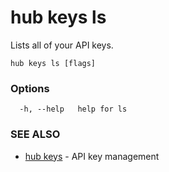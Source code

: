 # hub keys ls

Lists all of your API keys.

```
hub keys ls [flags]
```

### Options

```
  -h, --help   help for ls
```

### SEE ALSO

* [hub keys](hub_keys.md)	 - API key management
